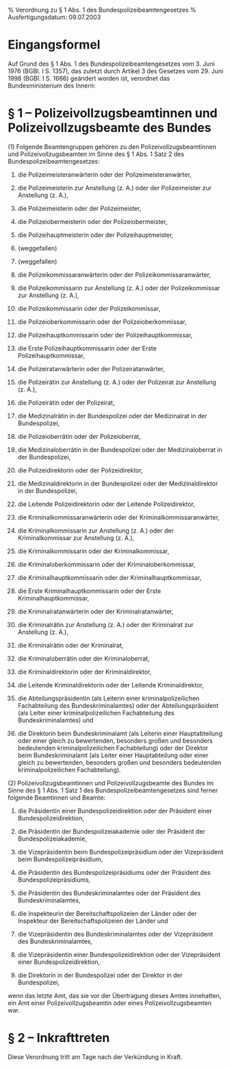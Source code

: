 % Verordnung zu § 1 Abs. 1 des Bundespolizeibeamtengesetzes
% Ausfertigungsdatum: 09.07.2003
 
# Eingangsformel

Auf Grund des § 1 Abs. 1 des Bundespolizeibeamtengesetzes vom 3. Juni 1976 (BGBl. I S. 1357), das zuletzt durch Artikel 3 des Gesetzes vom 29. Juni 1998 (BGBl. I S. 1666) geändert worden ist, verordnet das Bundesministerium des Innern:

# § 1 – Polizeivollzugsbeamtinnen und Polizeivollzugsbeamte des Bundes

(1) Folgende Beamtengruppen gehören zu den Polizeivollzugsbeamtinnen und Polizeivollzugsbeamten im Sinne des § 1 Abs. 1 Satz 2 des Bundespolizeibeamtengesetzes:

1. die Polizeimeisteranwärterin oder der Polizeimeisteranwärter,

2. die Polizeimeisterin zur Anstellung (z. A.) oder der Polizeimeister zur Anstellung (z. A.),

3. die Polizeimeisterin oder der Polizeimeister,

4. die Polizeiobermeisterin oder der Polizeiobermeister,

5. die Polizeihauptmeisterin oder der Polizeihauptmeister,

6. (weggefallen)

7. (weggefallen)

8. die Polizeikommissaranwärterin oder der Polizeikommissaranwärter,

9. die Polizeikommissarin zur Anstellung (z. A.) oder der Polizeikommissar zur Anstellung (z. A.),

10. die Polizeikommissarin oder der Polizeikommissar,

11. die Polizeioberkommissarin oder der Polizeioberkommissar,

12. die Polizeihauptkommissarin oder der Polizeihauptkommissar,

13. die Erste Polizeihauptkommissarin oder der Erste Polizeihauptkommissar,

14. die Polizeiratanwärterin oder der Polizeiratanwärter,

15. die Polizeirätin zur Anstellung (z. A.) oder der Polizeirat zur Anstellung (z. A.),

16. die Polizeirätin oder der Polizeirat,

17. die Medizinalrätin in der Bundespolizei oder der Medizinalrat in der Bundespolizei,

18. die Polizeioberrätin oder der Polizeioberrat,

19. die Medizinaloberrätin in der Bundespolizei oder der Medizinaloberrat in der Bundespolizei,

20. die Polizeidirektorin oder der Polizeidirektor,

21. die Medizinaldirektorin in der Bundespolizei oder der Medizinaldirektor in der Bundespolizei,

22. die Leitende Polizeidirektorin oder der Leitende Polizeidirektor,

23. die Kriminalkommissaranwärterin oder der Kriminalkommissaranwärter,

24. die Kriminalkommissarin zur Anstellung (z. A.) oder der Kriminalkommissar zur Anstellung (z. A.),

25. die Kriminalkommissarin oder der Kriminalkommissar,

26. die Kriminaloberkommissarin oder der Kriminaloberkommissar,

27. die Kriminalhauptkommissarin oder der Kriminalhauptkommissar,

28. die Erste Kriminalhauptkommissarin oder der Erste Kriminalhauptkommissar,

29. die Kriminalratanwärterin oder der Kriminalratanwärter,

30. die Kriminalrätin zur Anstellung (z. A.) oder der Kriminalrat zur Anstellung (z. A.),

31. die Kriminalrätin oder der Kriminalrat,

32. die Kriminaloberrätin oder der Kriminaloberrat,

33. die Kriminaldirektorin oder der Kriminaldirektor,

34. die Leitende Kriminaldirektorin oder der Leitende Kriminaldirektor,

35. die Abteilungspräsidentin (als Leiterin einer kriminalpolizeilichen Fachabteilung des Bundeskriminalamtes) oder der Abteilungspräsident (als Leiter einer kriminalpolizeilichen Fachabteilung des Bundeskriminalamtes) und

36. die Direktorin beim Bundeskriminalamt (als Leiterin einer Hauptabteilung oder einer gleich zu bewertenden, besonders großen und besonders bedeutenden kriminalpolizeilichen Fachabteilung) oder der Direktor beim Bundeskriminalamt (als Leiter einer Hauptabteilung oder einer gleich zu bewertenden, besonders großen und besonders bedeutenden kriminalpolizeilichen Fachabteilung).

(2) Polizeivollzugsbeamtinnen und Polizeivollzugsbeamte des Bundes im Sinne des § 1 Abs. 1 Satz 1 des Bundespolizeibeamtengesetzes sind ferner folgende Beamtinnen und Beamte:

1. die Präsidentin einer Bundespolizeidirektion oder der Präsident einer Bundespolizeidirektion,

2. die Präsidentin der Bundespolizeiakademie oder der Präsident der Bundespolizeiakademie,

3. die Vizepräsidentin beim Bundespolizeipräsidium oder der Vizepräsident beim Bundespolizeipräsidium,

4. die Präsidentin des Bundespolizeipräsidiums oder der Präsident des Bundespolizeipräsidiums,

5. die Präsidentin des Bundeskriminalamtes oder der Präsident des Bundeskriminalamtes,

6. die Inspekteurin der Bereitschaftspolizeien der Länder oder der Inspekteur der Bereitschaftspolizeien der Länder und

7. die Vizepräsidentin des Bundeskriminalamtes oder der Vizepräsident des Bundeskriminalamtes,

8. die Vizepräsidentin einer Bundespolizeidirektion oder der Vizepräsident einer Bundespolizeidirektion,

9. die Direktorin in der Bundespolizei oder der Direktor in der Bundespolizei,

wenn das letzte Amt, das sie vor der Übertragung dieses Amtes innehatten, ein Amt einer Polizeivollzugsbeamtin oder eines Polizeivollzugsbeamten war.

# § 2 – Inkrafttreten

Diese Verordnung tritt am Tage nach der Verkündung in Kraft.

